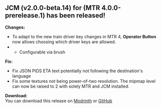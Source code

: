 ## JCM (v2.0.0-beta.14) for (MTR 4.0.0-prerelease.1) has been released!

**Changes:**
- To adapt to the new train driver key changes in MTR 4, **Operator Button** now allows choosing which driver keys are allowed.
- - Configurable via brush

**Fix:**
- Fix JSON PIDS ETA text potentially not following the destination's language
- Fix some textures not being power-of-two resolution. The mipmap level can now be raised to 2 with solely MTR and JCM installed.

**Download:**  
You can download this release on [Modrinth](https://modrinth.com/mod/jcm) or [GitHub](https://github.com/DistrictOfJoban/Joban-Client-Mod/releases)

